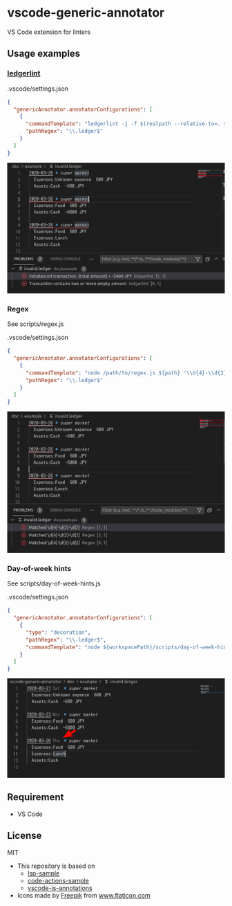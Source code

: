 vscode-generic-annotator
=====

VS Code extension for linters


## Usage examples
### [ledgerlint](https://github.com/oshikiri/ledgerlint)
.vscode/settings.json
```json
{
  "genericAnnotator.annotatorConfigurations": [
    {
      "commandTemplate": "ledgerlint -j -f $(realpath --relative-to=. ${path})",
      "pathRegex": "\\.ledger$"
    }
  ]
}
```

![screenshot ledgerlint](./doc/example_ledgerlint.png)


### Regex
See scripts/regex.js

.vscode/settings.json
```json
{
  "genericAnnotator.annotatorConfigurations": [
    {
      "commandTemplate": "node /path/to/regex.js ${path} '\\d{4}-\\d{2}-\\d{2}'",
      "pathRegex": "\\.ledger$"
    }
  ]
}
```

![screenshot regex](./doc/example_regex.png)


### Day-of-week hints
See scripts/day-of-week-hints.js

.vscode/settings.json
```json
{
  "genericAnnotator.annotatorConfigurations": [
    {
      "type": "decoration",
      "pathRegex": "\\.ledger$",
      "commandTemplate": "node ${workspacePath}/scripts/day-of-week-hints.js $(realpath --relative-to=. ${path})"
    }
  ]
}
```

![screenshot day of week hints](./doc/example_dow.png)


## Requirement

- VS Code


## License

MIT

- This repository is based on
  - [lsp-sample](https://github.com/microsoft/vscode-extension-samples/tree/6f16dafc01a248ac39d450ecf56ae73274757644/lsp-sample)
  - [code-actions-sample](https://github.com/microsoft/vscode-extension-samples/tree/133fa26af64ba8760559c5a06299953673d60763/code-actions-sample)
  - [vscode-js-annotations](https://github.com/lannonbr/vscode-js-annotations)
- <div>Icons made by <a href="https://www.freepik.com" title="Freepik">Freepik</a> from <a href="https://www.flaticon.com/" title="Flaticon">www.flaticon.com</a></div>
